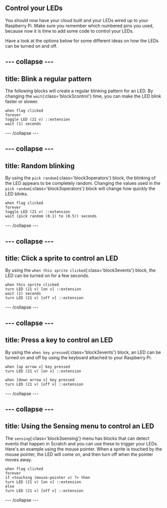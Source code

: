 ## Control your LEDs

You should now have your cloud built and your LEDs wired up to your Raspberry Pi. Make sure you remember which numbered pins you used, because now it is time to add some code to control your LEDs.

Have a look at the options below for some different ideas on how the LEDs can be turned on and off.

--- collapse ---
---
title: Blink a regular pattern
---

The following blocks will create a regular blinking pattern for an LED. By changing the `wait`{:class='block3control'} time, you can make the LED blink faster or slower.

```blocks3
when flag clicked
forever
toggle LED (21 v) ::extension
wait (1) seconds
```

--- /collapse ---

--- collapse ---
---
title: Random blinking
---

By using the `pick random`{:class='block3operators'} block, the blinking of the LED appears to be completely random. Changing the values used in the `pick random`{:class='block3operators'} block will change how quickly the LED blinks.

```blocks3
when flag clicked
forever
toggle LED (21 v) ::extension
wait (pick random (0.1) to (0.5)) seconds
```

--- /collapse ---

--- collapse ---
---
title: Click a sprite to control an LED
---

By using the `when this sprite clicked`{:class='block3events'} block, the LED can be turned on for a few seconds.

```blocks3
when this sprite clicked
turn LED (21 v) [on v] ::extension
wait (2) seconds
turn LED (21 v) [off v] ::extension
```

--- /collapse ---

--- collapse ---
---
title: Press a key to control an LED
---

By using the `when key pressed`{:class='block3events'} block, an LED can be turned on and off by using the keyboard attached to your Raspberry Pi.

```blocks3
when [up arrow v] key pressed
turn LED (21 v) [on v] ::extension

when [down arrow v] key pressed
turn LED (21 v) [off v] ::extension
```

--- /collapse ---

--- collapse ---
---
title: Using the Sensing menu to control an LED
---

The `sensing`{:class='block3sensing'} menu has blocks that can detect events that happen in Scratch and you can use these to trigger your LEDs. Here's an example using the mouse pointer. When a sprite is touched by the mouse pointer, the LED will come on, and then turn off when the pointer moves away.

```blocks3
when flag clicked
forever
if <touching (mouse-pointer v) ?> then
turn LED (21 v) [on v] ::extension
else
turn LED (21 v) [off v] ::extension
```

--- /collapse ---
